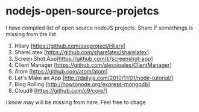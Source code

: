 # nodejs-open-source-projetcs
I have compiled list of open source nodeJS projects. Share if somethings is missing  from the list

1. Hilary [https://github.com/oaeproject/Hilary]
2. ShareLatex [https://github.com/sharelatex/sharelatex]
3. Screen Shot App[https://github.com/tj/screenshot-app]
4. Client Manager [https://github.com/alessioalex/ClientManager]
5. Atom [https://github.com/atom/atom]
6. Let's Make an App [http://dailyjs.com/2010/11/01/node-tutorial/]
7. Blog Rolling [http://howtonode.org/express-mongodb]
8. Cloud9 [https://github.com/c9/core/]

i know may will be missing from here. Feel free to chage
